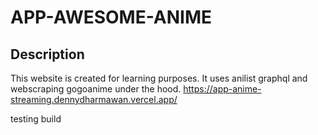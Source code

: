 # APP-AWESOME-ANIME

## Description

This website is created for learning purposes. It uses anilist graphql and webscraping gogoanime under the hood.
https://app-anime-streaming.dennydharmawan.vercel.app/

testing build
